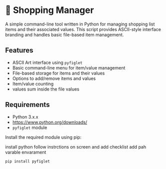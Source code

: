 # 🛒 Shopping Manager

A simple command-line tool written in Python for managing shopping list items and their associated values. This script provides ASCII-style interface branding and handles basic file-based item management.

## Features

- ASCII Art interface using `pyfiglet`
- Basic command-line menu for item/value management
- File-based storage for items and their values
- Options to add/remove items and values
- Item/value counting
- values sum inside the file values

## Requirements

- Python 3.x.x
- https://www.python.org/downloads/
- `pyfiglet` module

Install the required module using pip:

install python follow instrctions on screen and add checklist add pah varable envarament 
```bash
pip install pyfiglet
